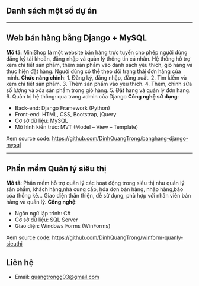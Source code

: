 ## Danh sách một số dự án 
---

## Web bán hàng bằng Django + MySQL
**Mô tả**:
MiniShop là một website bán hàng trực tuyến cho phép người dùng đăng ký tài khoản, đăng nhập và quản lý thông tin cá nhân. Hệ thống hỗ trợ xem chi tiết sản phẩm, thêm sản phẩm vào danh sách yêu thích, giỏ hàng và thực hiện đặt hàng. 
Người dùng có thể theo dõi trạng thái đơn hàng của mình. 
**Chức năng chính**:
	1. Đăng ký, đăng nhập, đăng xuất.
	2. Tìm kiếm và xem chi tiết sản phẩm.
	3. Thêm sản phẩm vào yêu thích.
	4. Thêm, chỉnh sửa số lượng và xóa sản phẩm trong giỏ hàng.
	5. Đặt hàng và quản lý đơn hàng. 
	6. Quản trị hệ thông: qua trang admin của Django
**Công nghệ sử dụng**:
- Back-end: Django Framework (Python)
- Front-end: HTML, CSS, Bootstrap, jQuery
- Cơ sở dữ liệu: MySQL
- Mô hình kiến trúc: MVT (Model – View – Template)

Xem source code: https://github.com/DinhQuangTrong/banghang-django-mysql 

---


## Phần mềm Quản lý siêu thị
**Mô tả**:
Phần mềm hỗ trợ quản lý các hoạt động trong siêu thị như quản lý sản phẩm, khách hàng,nhà cung cấp, hóa đơn bán hàng, nhập hàng,báo cóa thống kê... Giao diện thân thiện, dễ sử dụng, phù hợp với nhân viên bán hàng và quản lý.
**Công nghệ**:  
- Ngôn ngữ lập trình: C#
- Cơ sở dữ liệu: SQL Server
- Giao diện: Windows Forms (WinForms)

Xem source code:  https://github.com/DinhQuangTrong/winform-quanly-sieuthi

## Liên hệ
- Email: quangtrongg03@gmail.com
